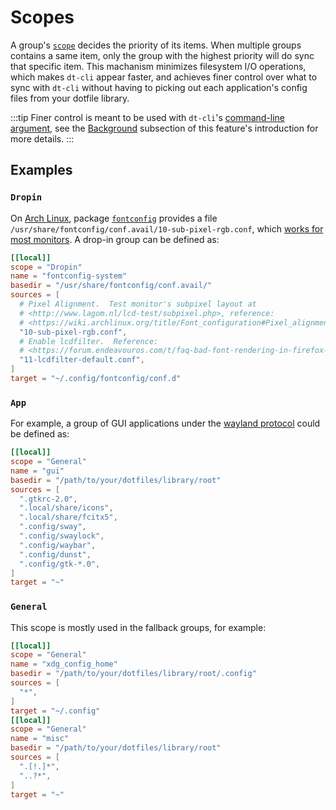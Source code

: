 # Scopes

A group's [`scope`](/config/key-references#scope) decides the priority of its
items.  When multiple groups contains a same item, only the group with the
highest priority will do sync that specific item.  This machanism minimizes
filesystem I/O operations, which makes `dt-cli` appear faster, and achieves
finer control over what to sync with `dt-cli` without having to picking out
each application's config files from your dotfile library.

:::tip
Finer control is meant to be used with `dt-cli`'s [command-line
argument](/#usage), see the [Background](/features/scope) subsection of this
feature's introduction for more details.
:::

## Examples

### `Dropin`

On [Arch Linux](https://archlinux.org), package
[`fontconfig`](https://archlinux.org/packages/extra/x86_64/fontconfig/)
provides a file `/usr/share/fontconfig/conf.avail/10-sub-pixel-rgb.conf`,
which [works for most monitors](http://www.lagom.nl/lcd-test/subpixel.php).  A
drop-in group can be defined as:

```toml
[[local]]
scope = "Dropin"
name = "fontconfig-system"
basedir = "/usr/share/fontconfig/conf.avail/"
sources = [
  # Pixel Alignment.  Test monitor's subpixel layout at
  # <http://www.lagom.nl/lcd-test/subpixel.php>, reference:
  # <https://wiki.archlinux.org/title/Font_configuration#Pixel_alignment>
  "10-sub-pixel-rgb.conf",
  # Enable lcdfilter.  Reference:
  # <https://forum.endeavouros.com/t/faq-bad-font-rendering-in-firefox-and-other-programs/13430/3>
  "11-lcdfilter-default.conf",
]
target = "~/.config/fontconfig/conf.d"
```

### `App`

For example, a group of GUI applications under the [wayland
protocol](https://wayland.freedesktop.org) could be defined as:

```toml
[[local]]
scope = "General"
name = "gui"
basedir = "/path/to/your/dotfiles/library/root"
sources = [
  ".gtkrc-2.0",
  ".local/share/icons",
  ".local/share/fcitx5",
  ".config/sway",
  ".config/swaylock",
  ".config/waybar",
  ".config/dunst",
  ".config/gtk-*.0",
]
target = "~"
```

### `General`

This scope is mostly used in the fallback groups, for example:

```toml
[[local]]
scope = "General"
name = "xdg_config_home"
basedir = "/path/to/your/dotfiles/library/root/.config"
sources = [
  "*",
]
target = "~/.config"
[[local]]
scope = "General"
name = "misc"
basedir = "/path/to/your/dotfiles/library/root"
sources = [
  ".[!.]*",
  "..?*",
]
target = "~"
```
